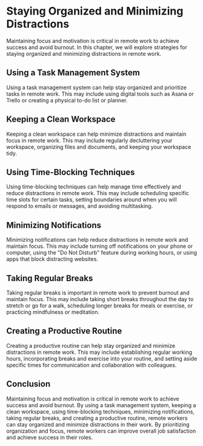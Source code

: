 Staying Organized and Minimizing Distractions
=========================================================================================================

Maintaining focus and motivation is critical in remote work to achieve success and avoid burnout. In this chapter, we will explore strategies for staying organized and minimizing distractions in remote work.

Using a Task Management System
-----------------------------------------

Using a task management system can help stay organized and prioritize tasks in remote work. This may include using digital tools such as Asana or Trello or creating a physical to-do list or planner.

Keeping a Clean Workspace
------------------------------------

Keeping a clean workspace can help minimize distractions and maintain focus in remote work. This may include regularly decluttering your workspace, organizing files and documents, and keeping your workspace tidy.

Using Time-Blocking Techniques
-----------------------------------------

Using time-blocking techniques can help manage time effectively and reduce distractions in remote work. This may include scheduling specific time slots for certain tasks, setting boundaries around when you will respond to emails or messages, and avoiding multitasking.

Minimizing Notifications
-----------------------------------

Minimizing notifications can help reduce distractions in remote work and maintain focus. This may include turning off notifications on your phone or computer, using the "Do Not Disturb" feature during working hours, or using apps that block distracting websites.

Taking Regular Breaks
--------------------------------

Taking regular breaks is important in remote work to prevent burnout and maintain focus. This may include taking short breaks throughout the day to stretch or go for a walk, scheduling longer breaks for meals or exercise, or practicing mindfulness or meditation.

Creating a Productive Routine
----------------------------------------

Creating a productive routine can help stay organized and minimize distractions in remote work. This may include establishing regular working hours, incorporating breaks and exercise into your routine, and setting aside specific times for communication and collaboration with colleagues.

Conclusion
----------

Maintaining focus and motivation is critical in remote work to achieve success and avoid burnout. By using a task management system, keeping a clean workspace, using time-blocking techniques, minimizing notifications, taking regular breaks, and creating a productive routine, remote workers can stay organized and minimize distractions in their work. By prioritizing organization and focus, remote workers can improve overall job satisfaction and achieve success in their roles.
